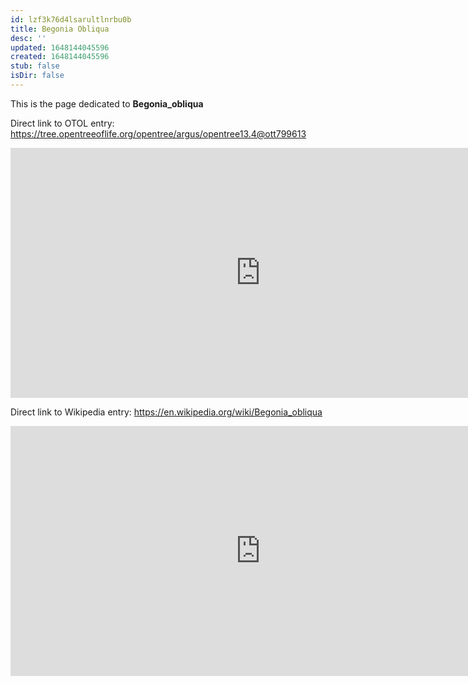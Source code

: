 ```yaml
---
id: lzf3k76d4lsarultlnrbu0b
title: Begonia Obliqua
desc: ''
updated: 1648144045596
created: 1648144045596
stub: false
isDir: false
---
```

This is the page dedicated to **Begonia_obliqua**


Direct link to OTOL entry: https://tree.opentreeoflife.org/opentree/argus/opentree13.4@ott799613



<html>
    <body>
    <iframe src="https://tree.opentreeoflife.org/opentree/argus/opentree13.4@ott799613"
    width="800" height="400" frameborder="0" allowfullscreen> </iframe>
    </body>
</html>
    


Direct link to Wikipedia entry: https://en.wikipedia.org/wiki/Begonia_obliqua



<html>
    <body>
    <iframe src="https://en.wikipedia.org/wiki/Begonia_obliqua"
    width="800" height="400" frameborder="0" allowfullscreen> </iframe>
    </body>
</html>
    
